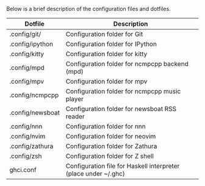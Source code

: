 Below is a brief description of the configuration files and dotfiles.

| Dotfile          | Description                                                     |
| ---------------- | --------------------------------------------------------------- |
| .config/git/     | Configuration folder for Git                                    |
| .config/ipython  | Configuration folder for IPython                                |
| .config/kitty    | Configuration folder for kitty                                  |
| .config/mpd      | Configuration folder for ncmpcpp backend (mpd)                  |
| .config/mpv      | Configuration folder for mpv                                    |
| .config/ncmpcpp  | Configuration folder for ncmpcpp music player                   |
| .config/newsboat | Configuration folder for newsboat RSS reader                    |
| .config/nnn      | Configuration folder for nnn                                    |
| .config/nvim     | Configuration folder for neovim                                 |
| .config/zathura  | Configuration folder for Zathura                                |
| .config/zsh      | Configuration folder for Z shell                                |
| ghci.conf        | Configuration file for Haskell interpreter (place under ~/.ghc) |
